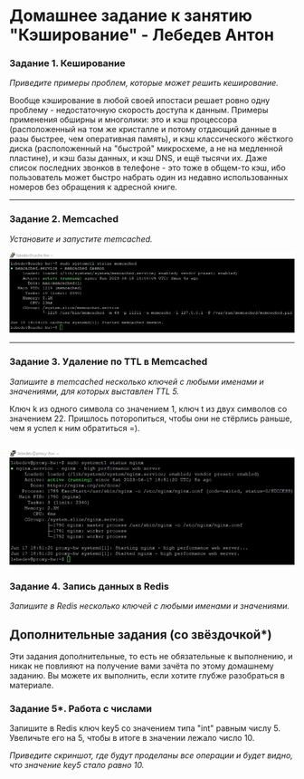 # Домашнее задание к занятию "Кэширование" - Лебедев Антон

### Задание 1. Кеширование 

*Приведите примеры проблем, которые может решить кеширование.* 

Вообще кэширование в любой своей ипостаси решает ровно одну проблему - недостаточную скорость доступа к данным. Примеры применения обширны и многолики: это и кэш процессора (расположенный на том же кристалле и потому отдающий данные в разы быстрее, чем оперативная память), и кэш классического жёсткого диска (расположенный на "быстрой" микросхеме, а не на медленной пластине), и кэш базы данных, и кэш DNS, и ещё тысячи их. Даже список последних звонков в телефоне - это тоже в общем-то кэш, ибо пользователь может быстро набрать один из недавно использованных номеров без обращения к адресной книге.

---

### Задание 2. Memcached

*Установите и запустите memcached.*

![Screenshot_1](https://github.com/Lebedun/HomeWork-Blank/blob/11-02/img/Screenshot_1.jpg)

---

### Задание 3. Удаление по TTL в Memcached

*Запишите в memcached несколько ключей с любыми именами и значениями, для которых выставлен TTL 5.* 

Ключ k из одного символа со значением 1, ключ t из двух символов со значением 22. Пришлось поторопиться, чтобы они не стёрлись раньше, чем я успел к ним обратиться =).

![Screenshot_2](https://github.com/Lebedun/HomeWork-Blank/blob/11-02/img/Screenshot_2.jpg)
---

### Задание 4. Запись данных в Redis

*Запишите в Redis несколько ключей с любыми именами и значениями.* 



## Дополнительные задания (со звёздочкой*)
Эти задания дополнительные, то есть не обязательные к выполнению, и никак не повлияют на получение вами зачёта по этому домашнему заданию. Вы можете их выполнить, если хотите глубже разобраться в материале.

### Задание 5*. Работа с числами 

Запишите в Redis ключ key5 со значением типа "int" равным числу 5. Увеличьте его на 5, чтобы в итоге в значении лежало число 10.  

*Приведите скриншот, где будут проделаны все операции и будет видно, что значение key5 стало равно 10.*
